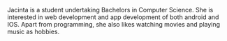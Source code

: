 Jacinta is a student undertaking Bachelors in Computer Science. She is interested in web development and app development of both android and IOS. Apart from programming, she also likes watching movies and playing music as hobbies.